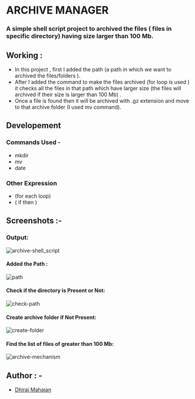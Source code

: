 
# ARCHIVE MANAGER
### A simple shell script project to archived the files ( files in specific directory) having size larger than 100 Mb.


## Working :
- In this project , first I added the path (a path in which we want to archived the files/folders ).
- After I added the command to make the files archived (for loop is used ) it checks all the files in that path which have larger size (the files will archived if their size is larger than 100 Mb) .
- Once a file is found then it will be archived with  .gz extension and move to that archive folder (I used mv command).




## Developement
### Commands Used  -
- mkdir
- mv
- date

 ### Other Expression
  
  - (for each loop)
  - ( if then )
## Screenshots :-

### Output:

![archive-shell_script](https://user-images.githubusercontent.com/122169637/215249676-82b35556-f74f-4608-9f80-5d849936f9f5.JPG)

#### Added the Path :

![path](https://user-images.githubusercontent.com/122169637/215249797-c616b655-90f2-4dd1-8d35-7d1a7e027d5b.JPG)

#### Check if the directory is Present or Not:

![check-path](https://user-images.githubusercontent.com/122169637/215249828-5dc857c9-5981-484f-8e2b-5055c18ea170.JPG)


#### Create archive folder if Not Present:

![create-folder](https://user-images.githubusercontent.com/122169637/215249832-20e48c3c-64e4-4ad9-9514-295b0b05b1c9.JPG)

#### Find the list of files of greater than 100 Mb:

![archive-mechanism](https://user-images.githubusercontent.com/122169637/215249846-80706847-777c-47fe-8cfb-fb5f348215a3.JPG)

## Author : -

- [Dhiraj Mahajan](https://www.github.com/dhirajnmahajan)


